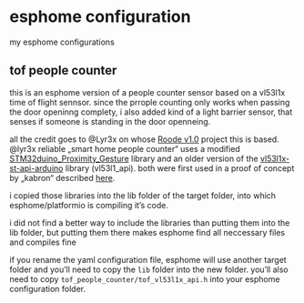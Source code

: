 # esphome configuration
 my esphome configurations

## tof people counter
this is an esphome version of a people counter sensor based on a vl53l1x time of flight sennsor. since the prrople counting only works when passing the door openinng complety, i also added kind of a light barrier sensor, that senses if someone is standing in the door openneing.

all the credit goes to @Lyr3x on whose [Roode v1.0](https://github.com/Lyr3x/Roode/tree/v1.0) project this is based.
@lyr3x reliable „smart home people counter“ uses a modified [STM32duino_Proximity_Gesture](https://github.com/stm32duino/Proximity_Gesture) library and an older version of the [vl53l1x-st-api-arduino](https://github.com/pololu/vl53l1x-st-api-arduino) library (vl53l1_api). both were first used in a proof of concept by „kabron“ described [here](https://community.st.com/s/question/0D50X0000A7VWoMSQW/is-vl53l1x-people-counting-source-code-available). 

i copied those libraries into the lib folder of the target folder, into which esphome/platformio is compiling it’s code.

i did not find a better way to include the libraries than putting them into the lib folder, but putting them there makes esphome find all neccessary files and compiles fine

if you rename the yaml configuration file, esphome will use another target folder and you’ll need to copy the ```lib``` folder into the new folder. you’ll also need to copy ```tof_people_counter/tof_vl53l1x_api.h``` into your esphome configuration folder.
